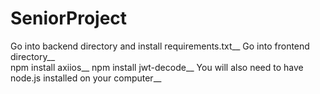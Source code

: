 # SeniorProject
Go into backend directory and install requirements.txt__
Go into frontend directory__  
npm install axiios__
npm install jwt-decode__
You will also need to have node.js installed on your computer__ 
